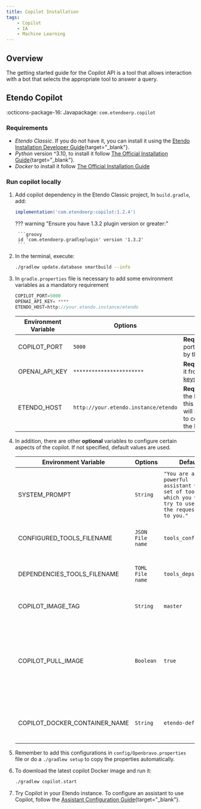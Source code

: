 ```yaml
---
title: Copilot Installation
tags:
    - Copilot
    - IA
    - Machine Learning
---
```

## Overview

The getting started guide for the Copilot API is a tool that allows interaction with a bot that selects the appropriate tool to answer a query.

## Etendo Copilot
:octicons-package-16: Javapackage: `com.etendoerp.copilot`

### Requirements
- *Etendo Classic*. If you do not have it, you can install it using the [Etendo Installation Developer Guide](../../developer-guide/etendo-classic/getting-started/installation/install-etendo-development-environment.md){target="_blank"}.
- *Python* version ^3.10, to install it follow [The Official Installation Guide](https://www.python.org/downloads/){target="_blank"}.
- *Docker* to install it follow [The Official Installation Guide](https://docs.docker.com/engine/install/)

### Run copilot locally

1. Add copilot dependency in the Etendo Classic project, In `build.gradle`, add:
    ```groovy
    implementation('com.etendoerp:copilot:1.2.4')
    ```

    ??? warning "Ensure you have 1.3.2 plugin version or greater:"
        
        ```groovy
        id 'com.etendoerp.gradleplugin' version '1.3.2'
        ```

2. In the terminal, execute:
    ``` bash title="Terminal"
    ./gradlew update.database smartbuild --info
    ```

3. In `gradle.properties` file is necessary to add some environment variables as a mandatory requirement


    ```groovy title="gradle.properties"
    COPILOT_PORT=5000
    OPENAI_API_KEY= ****
    ETENDO_HOST=http://your.etendo.instance/etendo
    ```

    | **Environment Variable**   | **Options**  | **Info** |
    | -------------------------- | -------------| -------- |
    | COPILOT_PORT           | `5000`   | **Required** The copilot port can be defined by the user |
    | OPENAI_API_KEY         | `***********************` | **Required** You can get it from [OpenAI API keys](https://platform.openai.com/account/api-keys){target="_blank"} |
    | ETENDO_HOST            | `http://your.etendo.instance/etendo` | **Required** The URL of the Etendo system, this is where copilot will send the requests to communicate with the Etendo system. |

4. In addition, there are other **optional** variables to configure certain aspects of the copilot. If not specified, default values are used.
    
    | **Environment Variable**    | **Options**  | **Default**  | **Info** |
    | ----------------------------| -------------| -------------| -------- |
    | SYSTEM_PROMPT  | `String` | `"You are a very powerful assistant with a set of tools, which you will try to use for the requests made to you."` | The prompt that will be used to make the request to the agent and that will condition the response and behavior of the copilot.|
    | CONFIGURED_TOOLS_FILENAME | `JSON File name` | `tools_config.json` | The name of the file that contains the configuration of the enabled tools. |
    | DEPENDENCIES_TOOLS_FILENAME | `TOML File name` | `tools_deps.toml` | The name of the file that contains the configuration of the dependencies of the tools. |
    | COPILOT_IMAGE_TAG | `String` | `master` | The tag of the copilot docker image that will be used. |
    | COPILOT_PULL_IMAGE | `Boolean` | `true` | If true, the copilot docker image will be pulled from docker hub. If false, gradle will try to use the local image with the tag specified in COPILOT_IMAGE_TAG, but if it does not exist, it will be pulled from docker hub. |
    | COPILOT_DOCKER_CONTAINER_NAME | `String` | `etendo-default` | The name of the docker container that will be created to run the copilot docker image. |

5. Remember to add this configurations in ```config/Openbravo.properties``` file or do a ```./gradlew setup``` to copy the properties automatically.

5. To download the latest copilot Docker image and run it:

    ``` bash title="Terminal"
    ./gradlew copilot.start
    ```

6. Try Copilot in your Etendo instance. To configure an assistant to use Copilot, follow the [Assistant Configuration Guide](../../user-guide/etendo-copilot/setup.md){target="_blank"}.

